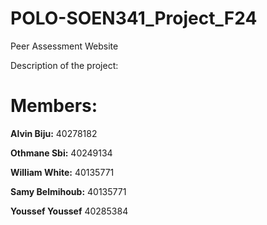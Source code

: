 # POLO-SOEN341_Project_F24
Peer Assessment Website

Description of the project:

# Members:

**Alvin Biju:** 40278182

**Othmane Sbi:** 40249134

**William White:** 40135771

**Samy Belmihoub:** 40135771

**Youssef Youssef** 40285384

